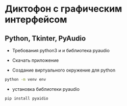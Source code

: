 # Диктофон с графическим интерфейсом

## Python, Tkinter, PyAudio

+ Требования python3 и и библиотека pyaudio

+ Скачать приложение 

+ Создание виртуального окружение для python

```cmd
python -m venv env
```

+ установка библиотеки pyaudio

```cmd
pip install pyaidio
```
